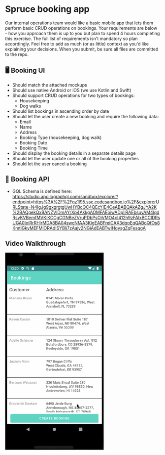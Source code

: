 # Spruce booking app

Our internal operations team would like a basic mobile app that lets them perform basic CRUD operations on bookings. Your requirements are below - how you approach them is up to you but plan to spend 4 hours completing this exercise. The full list of requirements isn't mandatory so plan accordingly. Feel free to add as much (or as little) context as you'd like explaining your decisions. When you submit, be sure all files are committed to the repo.

## 🖥 Booking UI
* Should match the attached mockups
* Should use native Android or iOS (we use Kotlin and Swift)
* Should support CRUD operations for two types of bookings:
    * Housekeeping
    * Dog walks
* Should list bookings in ascending order by date
* Should let the user create a new booking and require the following data:
    * Email
    * Name
    * Address
    * Booking Type (housekeeping, dog walk)
    * Booking Date
    * Booking Time
* Should display the booking details in a separate details page
* Should let the user update one or all of the booking properties
* Should let the user cancel a booking

## 🧰 Booking API
* GQL Schema is defined here: https://studio.apollographql.com/sandbox/explorer?endpoint=https%3A%2F%2Fqz1l95.sse.codesandbox.io%2F&explorerURLState=N4IgJg9gxgrgtgUwHYBcQC4QEcYIE4CeABABQAkAZgJYA2K%2BAQgekQxBANZVIDmAYrXp4AkkgAOMFAEoiwADpIiRAEbsuvAM4lqdRsyKVBemfMVKiKCCgCGNBeZVruPDbPsOiVMO4cI412h9zFAIxBCClDRsUGA0IoiRrRHjrMDA8BA04swcNfAA3KigEABFreiCAX3dqpEqQABoQfOs8KmtlGkyMEFMlORAdISYBlj7zAajy2NGiAdEABTwIHgysgZqFesqgA

## Video Walkthrough

<img src='Walkthrough.gif' title='Video Walkthrough' width='320' alt='Video Walkthrough' />
